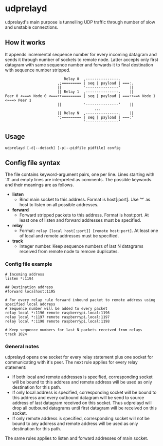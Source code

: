 # udprelayd
udprelayd's main purpose is tunnelling UDP traffic through number of slow and unstable connections.

## How it works
It appends incremental sequence number for every incoming datagram and sends it through number of sockets to remote node. Latter accepts only first datagram with same sequence number and forwards it to final destination with sequence number stripped.
```
                           Relay 0  ,---------------.
                        ,;========= | seq | payload | ===:.
                        ||          '---------------‘    ||
                        || Relay 1  ,---------------.    ||
Peer 0 <===> Node 0 <===++========= | seq | payload | ===++==> Node 1 <===> Peer 1
                        ||          '---------------‘    ||
                                         ...
                        || Relay N  ,---------------.    ||
                        ':========= | seq | payload | ===:‘
                                    '---------------‘
```

## Usage
```
udprelayd [-d|--detach] [-p|--pidfile pidfile] config
```

## Config file syntax
The file contains keyword-argument pairs, one per line. Lines starting with `#' and empty lines are interpreted as comments. The possible keywords and their meanings are as follows.
* **listen**
  * Bind main socket to this address. Format is host[:port]. Use '*' as host to listen on all possible addresses.
* **forward**
  * Forward stripped packets to this address. Format is host:port. At least one of listen and forward addresses must be specified.
* **relay**
  * Format: `relay [local host[:port]] [remote host:port]`. At least one of local and remote addresses must be specified.
* **track**
  * Integer number. Keep sequence numbers of last N datagrams received from remote node to remove duplicates.

### Config file example
```
# Incoming address
listen *:1194

## Destination address
#forward localhost:1195

# For every relay rule forward inbound packet to remote address using specified local address
# Sequence number will be added to every packet
relay local *:1196 remote raspberrypi.local:1196
relay local *:1197 remote raspberrypi.local:1197
relay local *:1198 remote raspberrypi.local:1198

# Keep sequence numbers for last N packets received from relays
track 1024
```

### General notes
udprelayd opens one socket for every relay statement plus one socket for communicating with it's peer. The next rule applies for every relay statement:
* If both local and remote addresses is specified, corresponding socket will be bound to this address and remote address will be used as only destination for this path.
* If only local address is specified, corresponding socket will be bound to this address and every outbound datagram will be send to source address of last datagram received on this socket. Thus udprelayd will drop all outbound datagrams until first datagram will be received on this socket.
* If only remote address is specified, corresponding socket will not be bound to any address and remote address will be used as only destination for this path.

The same rules applies to listen and forward addresses of main socket.
